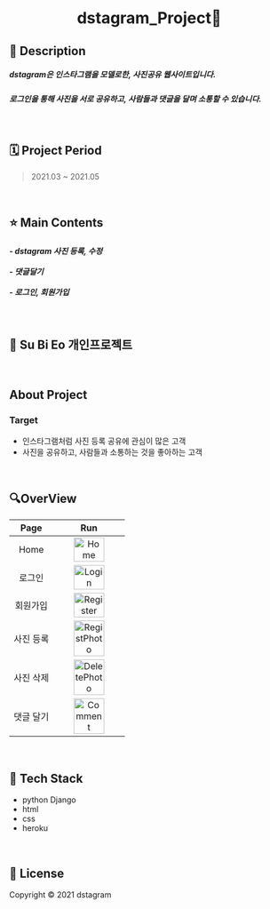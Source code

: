 
# <div align="center">**dstagram_Project📸**

 
</div>

## 📌 Description
<h5>dstagram은 인스타그램을 모델로한, 사진공유 웹사이트입니다. </h5>
<h5>로그인을 통해 사진을 서로 공유하고, 사람들과 댓글을 달며 소통할 수 있습니다.   </h5>

<br/>


## 🗓️ Project Period
> 2021.03 ~ 2021.05

<br/>

## ⭐ Main Contents
<h5> - dstagram 사진 등록, 수정 <br/> </br>- 댓글달기 <br/> </br> - 로그인, 회원가입 </br> </h5>


<br/>

## 🦊 Su Bi Eo 개인프로젝트

<br/>

## About Project

### Target
- 인스타그램처럼 사진 등록 공유에 관심이 많은 고객
- 사진을 공유하고, 사람들과 소통하는 것을 좋아하는 고객
<br/>


## 🔍OverView

|Page|Run|
|:--:|:-:|
|Home|<img width ="70%" height="30%" alt="Home" src="https://user-images.githubusercontent.com/92639359/200458354-825ca8f0-7964-41d3-a16c-8a55e2a17217.png"/>
|로그인|<img width="70%" height="30%" alt="Login" src="https://user-images.githubusercontent.com/92639359/200458881-2d37e256-0085-443e-b150-0ef776b9a710.png">|
|회원가입|<img width="70%" height="30%" alt="Register" src="https://user-images.githubusercontent.com/92639359/200459030-68f9ccdf-27b7-4fa5-ad3a-6fcde2d5f869.png">
|사진 등록|<img width="70%" height="30%" alt="RegistPhoto" src="https://user-images.githubusercontent.com/92639359/200459272-b94a5338-ee67-42b4-9660-195ec9b02eab.png">
|사진 삭제|<img width="70%" height="30%" alt="DeletePhoto" src="https://user-images.githubusercontent.com/92639359/200459470-e7c077a6-6bb5-45f4-b995-c587dc41f51a.png">|
|댓글 달기|<img width="70%" height="30%" alt="Comment" src="https://user-images.githubusercontent.com/92639359/200459555-e382f7f5-f008-4e74-9b9d-374b97918155.png">|
<br/>

## 🔧 Tech Stack
- python Django
- html
- css
- heroku

<br/>

## 📝 License
Copyright © 2021 dstagram

<br/>
